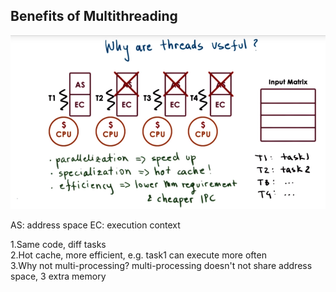 ## Benefits of Multithreading

![](/assets/benefits_of_multithreading.png)

AS: address space
EC: execution context

1.Same code, diff tasks  
2.Hot cache, more efficient, e.g. task1 can execute more often  
3.Why not multi-processing? 
multi-processing doesn't not share address space, 3 extra memory